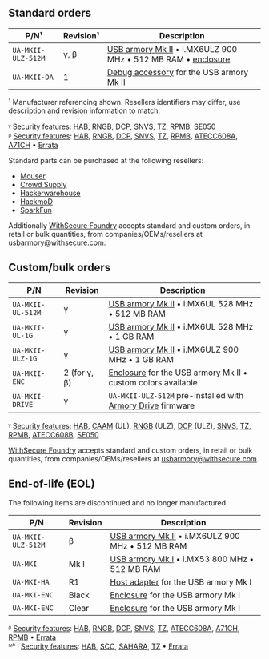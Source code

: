 Standard orders
---------------

| P/N¹               | Revision¹ | Description                                                                                                                                                                                                  |
|--------------------|-----------|--------------------------------------------------------------------------------------------------------------------------------------------------------------------------------------------------------------|
| `UA-MKII-ULZ-512M` | γ, β      | [USB armory Mk II](https://github.com/usbarmory/usbarmory/wiki#usb-armory-mk-ii) • i.MX6ULZ 900 MHz • 512 MB RAM • [enclosure](https://github.com/usbarmory/usbarmory/wiki/Enclosures-(Mk-II)) |
| `UA-MKII-DA`       | 1         | [Debug accessory](https://github.com/usbarmory/usbarmory/tree/master/hardware/mark-two-debug-accessory) for the USB armory Mk II                                                                      |

¹ Manufacturer referencing shown. Resellers identifiers may differ, use description and revision information to match.  

ᵞ [Security features](https://github.com/usbarmory/usbarmory/wiki/Hardware-security-features-(Mk-II)): [HAB](https://github.com/usbarmory/usbarmory/wiki/Hardware-security-features-(Mk-II)#high-assurance-boot-habv4), [RNGB](https://github.com/usbarmory/usbarmory/wiki/Hardware-security-features-(Mk-II)#random-number-generator-rngb---imx6ulz), [DCP](https://github.com/usbarmory/usbarmory/wiki/Hardware-security-features-(Mk-II)#data-co-processor-dcp---imx6ulz), [SNVS](https://github.com/usbarmory/usbarmory/wiki/Hardware-security-features-(Mk-II)#secure-non-volatile-storage-snvs), [TZ](https://github.com/usbarmory/usbarmory/wiki/Hardware-security-features-(Mk-II)#arm-trustzone), [RPMB](https://github.com/usbarmory/usbarmory/wiki/Hardware-security-features-(Mk-II)#emmc-replay-protected-memory-blocks-rpmb), [SE050](https://github.com/usbarmory/usbarmory/wiki/Hardware-security-features-(Mk-II)#external-secure-elements)  
ᵝ [Security features](https://github.com/usbarmory/usbarmory/wiki/Hardware-security-features-(Mk-II)): [HAB](https://github.com/usbarmory/usbarmory/wiki/Hardware-security-features-(Mk-II)#high-assurance-boot-habv4), [RNGB](https://github.com/usbarmory/usbarmory/wiki/Hardware-security-features-(Mk-II)#random-number-generator-rngb---imx6ulz), [DCP](https://github.com/usbarmory/usbarmory/wiki/Hardware-security-features-(Mk-II)#data-co-processor-dcp---imx6ulz), [SNVS](https://github.com/usbarmory/usbarmory/wiki/Hardware-security-features-(Mk-II)#secure-non-volatile-storage-snvs), [TZ](https://github.com/usbarmory/usbarmory/wiki/Hardware-security-features-(Mk-II)#arm-trustzone), [RPMB](https://github.com/usbarmory/usbarmory/wiki/Hardware-security-features-(Mk-II)#emmc-replay-protected-memory-blocks-rpmb), [ATECC608A](https://github.com/usbarmory/usbarmory/wiki/Hardware-security-features-(Mk-II)#external-secure-elements), [A71CH](https://github.com/usbarmory/usbarmory/wiki/Hardware-security-features-(Mk-II)#external-secure-elements) • [Errata](https://github.com/usbarmory/usbarmory/wiki/Errata-(Mk-II)#usb-armory-mk-ii-rev-%CE%B2)

Standard parts can be purchased at the following resellers:
* [Mouser](https://eu.mouser.com/new/f-secure/crowd-supply-usb-armorymkii)
* [Crowd Supply](https://www.crowdsupply.com/f-secure/usb-armory-mk-ii)
* [Hackerwarehouse](https://hackerwarehouse.com/product/usb-armory-mkii)
* [HackmoD](http://www.hackmod.de/USB-Armory-Stick-Mark-2)
* [SparkFun](https://www.sparkfun.com/products/16367)

Additionally [WithSecure Foundry](https://foundry.withsecure.com) accepts
standard and custom orders, in retail or bulk quantities, from companies/OEMs/resellers at usbarmory@withsecure.com.

Custom/bulk orders
------------------

| P/N                | Revision     | Description                                                                                                            |
|--------------------|--------------|------------------------------------------------------------------------------------------------------------------------|
| `UA-MKII-UL-512M`  | γ            | [USB armory Mk II](https://github.com/usbarmory/usbarmory/wiki#usb-armory-mk-ii) • i.MX6UL 528 MHz • 512 MB RAM |
| `UA-MKII-UL-1G`    | γ            | [USB armory Mk II](https://github.com/usbarmory/usbarmory/wiki#usb-armory-mk-ii) • i.MX6UL 528 MHz • 1 GB RAM   |
| `UA-MKII-ULZ-1G`   | γ            | [USB armory Mk II](https://github.com/usbarmory/usbarmory/wiki#usb-armory-mk-ii) • i.MX6ULZ 900 MHz • 1 GB RAM  |
| `UA-MKII-ENC`      | 2 (for γ, β) | [Enclosure](https://github.com/usbarmory/usbarmory/wiki/Enclosures-(Mk-II)) for the USB armory Mk II • custom colors available |
| `UA-MKII-DRIVE`    | γ            | `UA-MKII-ULZ-512M` pre-installed with [Armory Drive](https://github.com/usbarmory/armory-drive) firmware        |

ᵞ [Security features](https://github.com/usbarmory/usbarmory/wiki/Hardware-security-features-(Mk-II)): [HAB](https://github.com/usbarmory/usbarmory/wiki/Hardware-security-features-(Mk-II)#high-assurance-boot-habv4), [CAAM](https://github.com/usbarmory/usbarmory/wiki/Hardware-security-features-(Mk-II)#cryptographic-accelerator-and-assurance-module-caam---imx6ul) (UL), [RNGB](https://github.com/usbarmory/usbarmory/wiki/Hardware-security-features-(Mk-II)#random-number-generator-rngb---imx6ulz) (ULZ), [DCP](https://github.com/usbarmory/usbarmory/wiki/Hardware-security-features-(Mk-II)#data-co-processor-dcp---imx6ulz) (ULZ), [SNVS](https://github.com/usbarmory/usbarmory/wiki/Hardware-security-features-(Mk-II)#secure-non-volatile-storage-snvs), [TZ](https://github.com/usbarmory/usbarmory/wiki/Hardware-security-features-(Mk-II)#arm-trustzone), [RPMB](https://github.com/usbarmory/usbarmory/wiki/Hardware-security-features-(Mk-II)#emmc-replay-protected-memory-blocks-rpmb), [ATECC608B](https://github.com/usbarmory/usbarmory/wiki/Hardware-security-features-(Mk-II)#external-secure-elements), [SE050](https://github.com/usbarmory/usbarmory/wiki/Hardware-security-features-(Mk-II)#external-secure-elements)  

[WithSecure Foundry](https://foundry.withsecure.com) accepts
standard and custom orders, in retail or bulk quantities, from companies/OEMs/resellers at usbarmory@withsecure.com.

End-of-life (EOL)
-----------------

The following items are discontinued and no longer manufactured.

| P/N                | Revision | Description                                                                                                             |
|--------------------|----------|-------------------------------------------------------------------------------------------------------------------------|
| `UA-MKII-ULZ-512M` | β        | [USB armory Mk II](https://github.com/usbarmory/usbarmory/wiki#usb-armory-mk-ii) • i.MX6ULZ 900 MHz • 512 MB RAM |
| `UA-MKI`           | Mk I     | [USB armory Mk I](https://github.com/usbarmory/usbarmory/wiki#usb-armory-mk-i) • i.MX53 800 MHz • 512 MB RAM     |
| `UA-MKI-HA`        | R1       | [Host adapter](https://github.com/usbarmory/usbarmory/wiki/Host-adapter) for the USB armory Mk I                 |
| `UA-MKI-ENC`       | Black    | [Enclosure](https://github.com/usbarmory/usbarmory/wiki/Enclosures-(Mk-I)) for the USB armory Mk I               |
| `UA-MKI-ENC`       | Clear    | [Enclosure](https://github.com/usbarmory/usbarmory/wiki/Enclosures-(Mk-I)) for the USB armory Mk I               |

ᵝ [Security features](https://github.com/usbarmory/usbarmory/wiki/Hardware-security-features-(Mk-II)): [HAB](https://github.com/usbarmory/usbarmory/wiki/Hardware-security-features-(Mk-II)#high-assurance-boot-habv4), [RNGB](https://github.com/usbarmory/usbarmory/wiki/Hardware-security-features-(Mk-II)#random-number-generator-rngb---imx6ulz), [DCP](https://github.com/usbarmory/usbarmory/wiki/Hardware-security-features-(Mk-II)#data-co-processor-dcp---imx6ulz), [SNVS](https://github.com/usbarmory/usbarmory/wiki/Hardware-security-features-(Mk-II)#secure-non-volatile-storage-snvs), [TZ](https://github.com/usbarmory/usbarmory/wiki/Hardware-security-features-(Mk-II)#arm-trustzone), [ATECC608A](https://github.com/usbarmory/usbarmory/wiki/Hardware-security-features-(Mk-II)#external-secure-elements), [A71CH](https://github.com/usbarmory/usbarmory/wiki/Hardware-security-features-(Mk-II)#external-secure-elements), [RPMB](https://github.com/usbarmory/usbarmory/wiki/Hardware-security-features-(Mk-II)#emmc-replay-protected-memory-blocks-rpmb) • [Errata](https://github.com/usbarmory/usbarmory/wiki/Errata-(Mk-II)#usb-armory-mk-ii-rev-%CE%B2)  
ᴹᵏ ᴵ [Security features](https://github.com/usbarmory/usbarmory/wiki/Hardware-security-features-(Mk-I)): [HAB](https://github.com/usbarmory/usbarmory/wiki/Hardware-security-features-(Mk-I)#high-assurance-boot-habv4), [SCC](https://github.com/usbarmory/usbarmory/wiki/Hardware-security-features-(Mk-I)#security-controller-sccv2), [SAHARA](https://github.com/usbarmory/usbarmory/wiki/Hardware-security-features-(Mk-I)#cryptographic-accelerator-saharav4-lite), [TZ](https://github.com/usbarmory/usbarmory/wiki/Hardware-security-features-(Mk-I)#arm-trustzone) • [Errata](https://github.com/usbarmory/usbarmory/wiki/Errata-(Mk-I))

